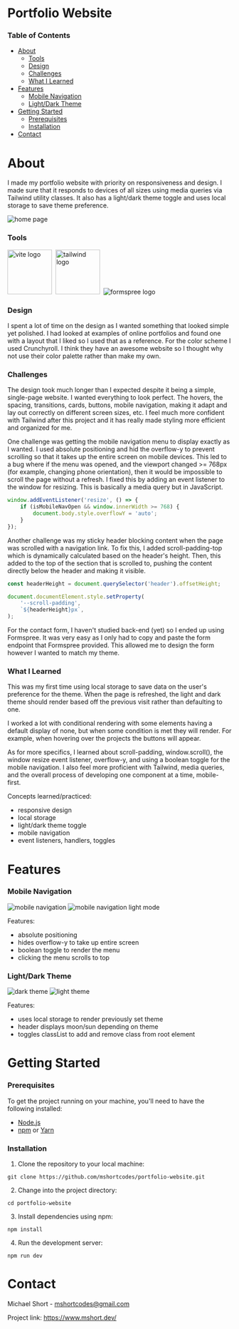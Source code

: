 # Portfolio Website

### Table of Contents

-   [About](#about)
    -   [Tools](#tools)
    -   [Design](#design)
    -   [Challenges](#challenges)
    -   [What I Learned](#what-i-learned)
-   [Features](#features)
    -   [Mobile Navigation](#mobile-navigation)
    -   [Light/Dark Theme](#lightdark-theme)
-   [Getting Started](#getting-started)
    -   [Prerequisites](#prerequisites)
    -   [Installation](#installation)
-   [Contact](#contact)

# About

I made my portfolio website with priority on responsiveness and design. I made sure that it responds to devices of all sizes using media queries via Tailwind utility classes. It also has a light/dark theme toggle and uses local storage to save theme preference.

<img src='./public/readme-images/home.png' alt='home page' />

### Tools

<img src='./public/readme-images/vite.svg' width='100' alt='vite logo' />&nbsp;
<img src="https://cdn.jsdelivr.net/gh/devicons/devicon@latest/icons/tailwindcss/tailwindcss-original.svg" width='100' alt='tailwind logo' />&nbsp;
<img src="./public/readme-images/formspree-logo.svg" alt='formspree logo' />

### Design

I spent a lot of time on the design as I wanted something that looked simple yet polished. I had looked at examples of online portfolios and found one with a layout that I liked so I used that as a reference. For the color scheme I used Crunchyroll. I think they have an awesome website so I thought why not use their color palette rather than make my own.

### Challenges

The design took much longer than I expected despite it being a simple, single-page website. I wanted everything to look perfect. The hovers, the spacing, transitions, cards, buttons, mobile navigation, making it adapt and lay out correctly on different screen sizes, etc. I feel much more confident with Tailwind after this project and it has really made styling more efficient and organized for me.

One challenge was getting the mobile navigation menu to display exactly as I wanted. I used absolute positioning and hid the overflow-y to prevent scrolling so that it takes up the entire screen on mobile devices. This led to a bug where if the menu was opened, and the viewport changed >= 768px (for example, changing phone orientation), then it would be impossible to scroll the page without a refresh. I fixed this by adding an event listener to the window for resizing. This is basically a media query but in JavaScript.

```js
window.addEventListener('resize', () => {
	if (isMobileNavOpen && window.innerWidth >= 768) {
		document.body.style.overflowY = 'auto';
	}
});
```

Another challenge was my sticky header blocking content when the page was scrolled with a navigation link. To fix this, I added scroll-padding-top which is dynamically calculated based on the header's height. Then, this added to the top of the section that is scrolled to, pushing the content directly below the header and making it visible.

```js
const headerHeight = document.querySelector('header').offsetHeight;

document.documentElement.style.setProperty(
	'--scroll-padding',
	`${headerHeight}px`,
);
```

For the contact form, I haven't studied back-end (yet) so I ended up using Formspree. It was very easy as I only had to copy and paste the form endpoint that Formspree provided. This allowed me to design the form however I wanted to match my theme.

### What I Learned

This was my first time using local storage to save data on the user's preference for the theme. When the page is refreshed, the light and dark theme should render based off the previous visit rather than defaulting to one.

I worked a lot with conditional rendering with some elements having a default display of none, but when some condition is met they will render. For example, when hovering over the projects the buttons will appear.

As for more specifics, I learned about scroll-padding, window.scroll(), the window resize event listener, overflow-y, and using a boolean toggle for the mobile navigation. I also feel more proficient with Tailwind, media queries, and the overall process of developing one component at a time, mobile-first.

Concepts learned/practiced:

-   responsive design
-   local storage
-   light/dark theme toggle
-   mobile navigation
-   event listeners, handlers, toggles

# Features

### Mobile Navigation

<img src='./public/readme-images/mobile-nav-dark.png' alt='mobile navigation' />
<img src='./public/readme-images/mobile-nav-light.png' alt='mobile navigation light mode' />

Features:

-   absolute positioning
-   hides overflow-y to take up entire screen
-   boolean toggle to render the menu
-   clicking the menu scrolls to top

### Light/Dark Theme

<img src='./public/readme-images/dark-theme.png' alt='dark theme' />
<img src='./public/readme-images/light-theme.png' alt='light theme' />

Features:

-   uses local storage to render previously set theme
-   header displays moon/sun depending on theme
-   toggles classList to add and remove class from root element

# Getting Started

### Prerequisites

To get the project running on your machine, you'll need to have the following installed:

-   [Node.js](https://nodejs.org/)
-   [npm](https://www.npmjs.com/) or [Yarn](https://yarnpkg.com/)

### Installation

1. Clone the repository to your local machine:

```
git clone https://github.com/mshortcodes/portfolio-website.git
```

2. Change into the project directory:

```
cd portfolio-website
```

3. Install dependencies using npm:

```
npm install
```

4. Run the development server:

```
npm run dev
```

# Contact

Michael Short - mshortcodes@gmail.com

Project link: https://www.mshort.dev/
